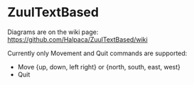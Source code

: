 # ZuulTextBased
Diagrams are on the wiki page:
https://github.com/Halpaca/ZuulTextBased/wiki

Currently only Movement and Quit commands are supported:
- Move {up, down, left right} or {north, south, east, west}
- Quit
